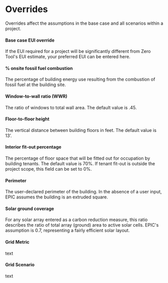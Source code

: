# Overrides

Overrides affect the assumptions in the base case and all scenarios within a project.

#### **Base case EUI override**

If the EUI required for a project will be significantly different from Zero Tool's EUI estimate, your preferred EUI can be entered here.&#x20;

#### **% onsite fossil fuel combustion**

The percentage of building energy use resulting from the combustion of fossil fuel at the building site.&#x20;

#### Window-to-wall ratio (WWR)

The ratio of windows to total wall area. The default value is .45.

#### Floor-to-floor height

The vertical distance between building floors in feet. The default value is 13’.

#### Interior fit-out percentage

The percentage of floor space that will be fitted out for occupation by building tenants. The default value is 70%. If tenant fit-out is outside the project scope, this field can be set to 0%.

#### Perimeter

The user-declared perimeter of the building. In the absence of a user input, EPIC assumes the building is an extruded square.

#### Solar ground coverage

For any solar array entered as a carbon reduction measure, this ratio describes the ratio of total array (ground) area to active solar cells. EPIC's assumption is 0.7, representing a fairly efficient solar layout.&#x20;

#### Grid Metric

text

#### Grid Scenario

text
